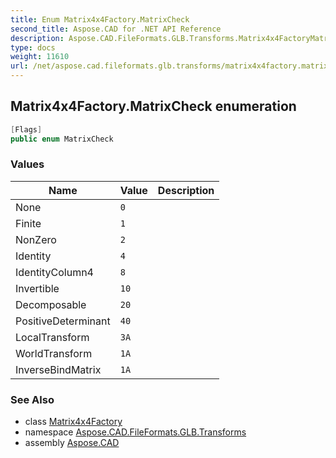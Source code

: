 ```yaml
---
title: Enum Matrix4x4Factory.MatrixCheck
second_title: Aspose.CAD for .NET API Reference
description: Aspose.CAD.FileFormats.GLB.Transforms.Matrix4x4FactoryMatrixCheck enum. 
type: docs
weight: 11610
url: /net/aspose.cad.fileformats.glb.transforms/matrix4x4factory.matrixcheck/
---
```

## Matrix4x4Factory.MatrixCheck enumeration

```csharp
[Flags]
public enum MatrixCheck
```

### Values

| Name | Value | Description |
| --- | --- | --- |
| None | `0` |  |
| Finite | `1` |  |
| NonZero | `2` |  |
| Identity | `4` |  |
| IdentityColumn4 | `8` |  |
| Invertible | `10` |  |
| Decomposable | `20` |  |
| PositiveDeterminant | `40` |  |
| LocalTransform | `3A` |  |
| WorldTransform | `1A` |  |
| InverseBindMatrix | `1A` |  |

### See Also

* class [Matrix4x4Factory](../matrix4x4factory/)
* namespace [Aspose.CAD.FileFormats.GLB.Transforms](../../aspose.cad.fileformats.glb.transforms/)
* assembly [Aspose.CAD](../../)



